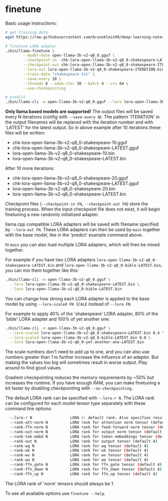 # finetune

Basic usage instructions:

```bash
# get training data
wget https://raw.githubusercontent.com/brunoklein99/deep-learning-notes/master/shakespeare.txt

# finetune LORA adapter
./bin/llama-finetune \
        --model-base open-llama-3b-v2-q8_0.gguf \
        --checkpoint-in  chk-lora-open-llama-3b-v2-q8_0-shakespeare-LATEST.gguf \
        --checkpoint-out chk-lora-open-llama-3b-v2-q8_0-shakespeare-ITERATION.gguf \
        --lora-out lora-open-llama-3b-v2-q8_0-shakespeare-ITERATION.bin \
        --train-data "shakespeare.txt" \
        --save-every 10 \
        --threads 6 --adam-iter 30 --batch 4 --ctx 64 \
        --use-checkpointing

# predict
./bin/llama-cli -m open-llama-3b-v2-q8_0.gguf --lora lora-open-llama-3b-v2-q8_0-shakespeare-LATEST.bin
```

**Only llama based models are supported!** The output files will be saved every N iterations (config with `--save-every N`).
The pattern 'ITERATION' in the output filenames will be replaced with the iteration number and with 'LATEST' for the latest output.
So in above example after 10 iterations these files will be written:
- chk-lora-open-llama-3b-v2-q8_0-shakespeare-10.gguf
- chk-lora-open-llama-3b-v2-q8_0-shakespeare-LATEST.gguf
- lora-open-llama-3b-v2-q8_0-shakespeare-10.bin
- lora-open-llama-3b-v2-q8_0-shakespeare-LATEST.bin

After 10 more iterations:
- chk-lora-open-llama-3b-v2-q8_0-shakespeare-20.gguf
- chk-lora-open-llama-3b-v2-q8_0-shakespeare-LATEST.gguf
- lora-open-llama-3b-v2-q8_0-shakespeare-20.bin
- lora-open-llama-3b-v2-q8_0-shakespeare-LATEST.bin

Checkpoint files (`--checkpoint-in FN`, `--checkpoint-out FN`) store the training process. When the input checkpoint file does not exist, it will begin finetuning a new randomly initialized adapter.

llama.cpp compatible LORA adapters will be saved with filename specified by `--lora-out FN`.
These LORA adapters can then be used by `main` together with the base model, like in the 'predict' example command above.

In `main` you can also load multiple LORA adapters, which will then be mixed together.

For example if you have two LORA adapters `lora-open-llama-3b-v2-q8_0-shakespeare-LATEST.bin` and `lora-open-llama-3b-v2-q8_0-bible-LATEST.bin`, you can mix them together like this:

```bash
./bin/llama-cli -m open-llama-3b-v2-q8_0.gguf \
  --lora lora-open-llama-3b-v2-q8_0-shakespeare-LATEST.bin \
  --lora lora-open-llama-3b-v2-q8_0-bible-LATEST.bin
```

You can change how strong each LORA adapter is applied to the base model by using `--lora-scaled FN SCALE` instead of `--lora FN`.

For example to apply 40% of the 'shakespeare' LORA adapter, 80% of the 'bible' LORA adapter and 100% of yet another one:

```bash
./bin/llama-cli -m open-llama-3b-v2-q8_0.gguf \
  --lora-scaled lora-open-llama-3b-v2-q8_0-shakespeare-LATEST.bin 0.4 \
  --lora-scaled lora-open-llama-3b-v2-q8_0-bible-LATEST.bin 0.8 \
  --lora lora-open-llama-3b-v2-q8_0-yet-another-one-LATEST.bin
```

The scale numbers don't need to add up to one, and you can also use numbers greater than 1 to further increase the influence of an adapter. But making the values too big will sometimes result in worse output. Play around to find good values.

Gradient checkpointing reduces the memory requirements by ~50% but increases the runtime.
If you have enough RAM, you can make finetuning a bit faster by disabling checkpointing with `--no-checkpointing`.

The default LORA rank can be specified with `--lora-r N`.
The LORA rank can be configured for each model tensor type separately with these command line options:

```bash
  --lora-r N                 LORA r: default rank. Also specifies resulting scaling together with lora-alpha. (default 4)
  --rank-att-norm N          LORA rank for attention norm tensor (default 1)
  --rank-ffn-norm N          LORA rank for feed-forward norm tensor (default 1)
  --rank-out-norm N          LORA rank for output norm tensor (default 1)
  --rank-tok-embd N          LORA rank for token embeddings tensor (default 4)
  --rank-out N               LORA rank for output tensor (default 4)
  --rank-wq N                LORA rank for wq tensor (default 4)
  --rank-wk N                LORA rank for wk tensor (default 4)
  --rank-wv N                LORA rank for wv tensor (default 4)
  --rank-wo N                LORA rank for wo tensor (default 4)
  --rank-ffn_gate N          LORA rank for ffn_gate tensor (default 4)
  --rank-ffn_down N          LORA rank for ffn_down tensor (default 4)
  --rank-ffn_up N            LORA rank for ffn_up tensor (default 4)
```

The LORA rank of 'norm' tensors should always be 1.

To see all available options use `finetune --help`.
